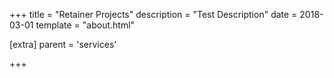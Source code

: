 +++
title = "Retainer Projects"
description = "Test Description"
date = 2018-03-01
template = "about.html"

[extra]
parent = 'services'

+++
